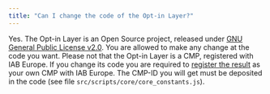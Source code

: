 ```yaml
---
title: "Can I change the code of the Opt-in Layer?"
---
```

Yes. The Opt-in Layer is an Open Source project, released under [GNU General Public License v2.0](https://github.com/as-ideas/oil/blob/master/LICENSE).
You are allowed to make any change at the code you want. Please not that the Opt-in Layer is a CMP, registered with IAB Europe. If you change
its code you are required to [register the result](https://register.consensu.org/CMP) as your own CMP with IAB
Europe. The CMP-ID you will get must be deposited in the code (see file `src/scripts/core/core_constants.js`).

